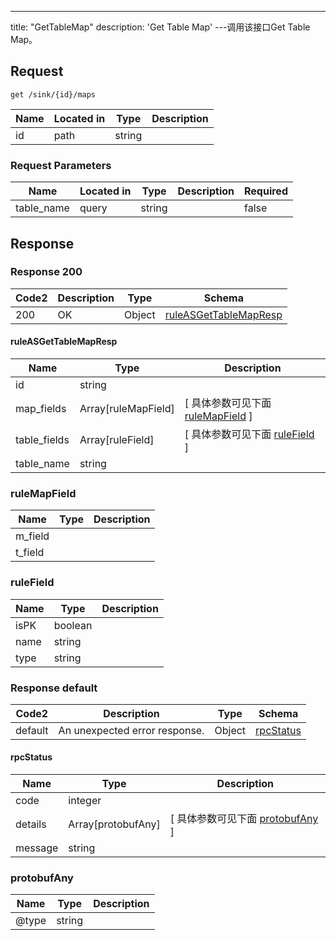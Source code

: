 ---
title: "GetTableMap"
description: 'Get Table Map'
---调用该接口Get Table Map。



## Request


```
get /sink/{id}/maps
```

| Name | Located in | Type | Description | 
| ---- | ---------- | ----------- | ----------- | 
| id | path | string |  |  

###  Request Parameters

| Name | Located in | Type | Description |  Required |
| ---- | ---------- | ----------- | ----------- |  ---- |
| table_name | query | string |  |  false |

## Response

### Response  200 
| Code2 | Description | Type | Schema |
| ---- | ----------- | ------ | ------ |
| 200 | OK | Object | [ruleASGetTableMapResp](#ruleASGetTableMapResp) |

#### ruleASGetTableMapResp

| Name | Type | Description | 
| ---- | ---- | ----------- |     
| id | string |  |          
| map_fields | Array[ruleMapField] |  [ 具体参数可见下面 [ruleMapField](#ruleMapField) ] |           
| table_fields | Array[ruleField] |  [ 具体参数可见下面 [ruleField](#ruleField) ] |       
| table_name | string |  |   

### ruleMapField
| Name | Type | Description | 
| ---- | ---- | ----------- |     
| m_field |  |  |      
| t_field |  |  |   

### ruleField
| Name | Type | Description | 
| ---- | ---- | ----------- |     
| isPK | boolean |  |      
| name | string |  |      
| type | string |  |   



### Response  default 
| Code2 | Description | Type | Schema |
| ---- | ----------- | ------ | ------ |
| default | An unexpected error response. | Object | [rpcStatus](#rpcStatus) |

#### rpcStatus

| Name | Type | Description | 
| ---- | ---- | ----------- |     
| code | integer |  |          
| details | Array[protobufAny] |  [ 具体参数可见下面 [protobufAny](#protobufAny) ] |       
| message | string |  |   

### protobufAny
| Name | Type | Description | 
| ---- | ---- | ----------- |     
| @type | string |  |   



